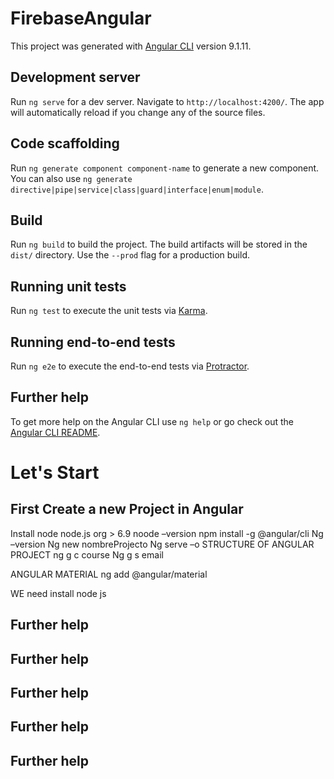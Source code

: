 # FirebaseAngular

This project was generated with [Angular CLI](https://github.com/angular/angular-cli) version 9.1.11.

## Development server

Run `ng serve` for a dev server. Navigate to `http://localhost:4200/`. The app will automatically reload if you change any of the source files.

## Code scaffolding

Run `ng generate component component-name` to generate a new component. You can also use `ng generate directive|pipe|service|class|guard|interface|enum|module`.

## Build

Run `ng build` to build the project. The build artifacts will be stored in the `dist/` directory. Use the `--prod` flag for a production build.

## Running unit tests

Run `ng test` to execute the unit tests via [Karma](https://karma-runner.github.io).

## Running end-to-end tests

Run `ng e2e` to execute the end-to-end tests via [Protractor](http://www.protractortest.org/).

## Further help

To get more help on the Angular CLI use `ng help` or go check out the [Angular CLI README](https://github.com/angular/angular-cli/blob/master/README.md).
# Let's Start
## First Create a new Project in Angular

Install node  node.js org  > 6.9 
noode –version 
npm install -g @angular/cli 
Ng –version
Ng new nombreProjecto
Ng serve –o
STRUCTURE OF ANGULAR PROJECT
ng g c course 
Ng g s email    

ANGULAR MATERIAL
ng add @angular/material

WE need install node js 
## Further help
## Further help
## Further help
## Further help
## Further help
